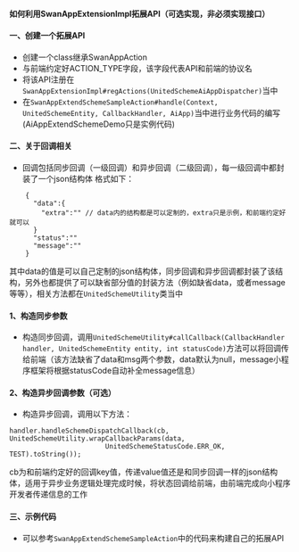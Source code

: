 


#### 如何利用SwanAppExtensionImpl拓展API（可选实现，非必须实现接口）


#### 一、创建一个拓展API

* 创建一个class继承SwanAppAction
* 与前端约定好ACTION_TYPE字段，该字段代表API和前端的协议名
* 将该API注册在```SwanAppExtensionImpl#regActions(UnitedSchemeAiAppDispatcher)```当中
* 在```SwanAppExtendSchemeSampleAction#handle(Context, UnitedSchemeEntity, CallbackHandler, AiApp)```当中进行业务代码的编写(AiAppExtendSchemeDemo只是实例代码)

#### 二、关于回调相关
* 回调包括同步回调（一级回调）和异步回调（二级回调），每一级回调中都封装了一个json结构体
格式如下：
```
    {
      "data":{
        "extra":"" // data内的结构都是可以定制的，extra只是示例，和前端约定好就可以
      }
      "status":""
      "message":""
    }
```
其中data的值是可以自己定制的json结构体，同步回调和异步回调都封装了该结构，另外也都提供了可以缺省部分值的封装方法（例如缺省data，或者message等等），相关方法都在```UnitedSchemeUtility```类当中
#### 1、构造同步参数
* 构造同步回调，调用```UnitedSchemeUtility#callCallback(CallbackHandler handler, UnitedSchemeEntity entity, int statusCode)```方法可以将回调传给前端（该方法缺省了data和msg两个参数，data默认为null，message小程序框架将根据statusCode自动补全message信息）
#### 2、构造异步回调参数（可选）
* 构造异步回调，调用以下方法：
```
handler.handleSchemeDispatchCallback(cb, UnitedSchemeUtility.wrapCallbackParams(data,
                        UnitedSchemeStatusCode.ERR_OK, TEST).toString());
```
cb为和前端约定好的回调key值，传递value值还是和同步回调一样的json结构体，适用于异步业务逻辑处理完成时候，将状态回调给前端，由前端完成向小程序开发者传递信息的工作
#### 三、示例代码
* 可以参考```SwanAppExtendSchemeSampleAction```中的代码来构建自己的拓展API
